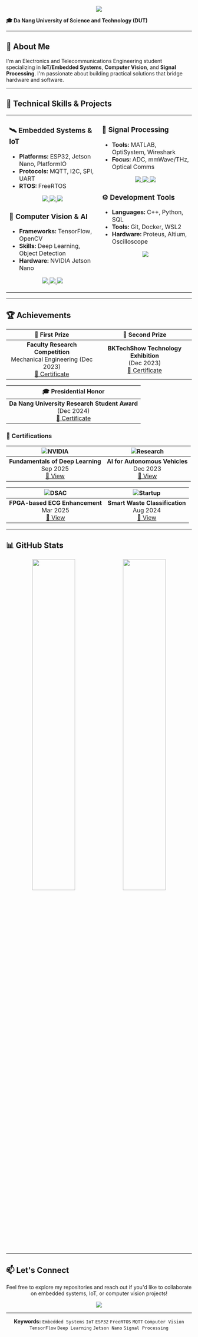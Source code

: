 <p align="center">
  <img src="https://readme-typing-svg.herokuapp.com/?font=Righteous&size=35&center=true&vCenter=true&width=600&height=70&duration=4000&lines=Hi+There!+👋;I'm+Ba+Thanh;Electronics+Engineering" />

  <b>🎓 Da Nang University of Science and Technology (DUT)</b>
</p>

---

## 🎯 About Me

I'm an Electronics and Telecommunications Engineering student specializing in **IoT/Embedded Systems**, **Computer Vision**, and **Signal Processing**. I'm passionate about building practical solutions that bridge hardware and software.

---

## 💼 Technical Skills & Projects

<table>
  <tr>
    <td valign="top" width="50%">
      
### 🛰️ Embedded Systems & IoT
- **Platforms:** ESP32, Jetson Nano, PlatformIO
- **Protocols:** MQTT, I2C, SPI, UART
- **RTOS:** FreeRTOS

<p align="center">
  <a href="https://github.com/bathanh0309/FreeAqua-RTOS">
    <img src="https://img.shields.io/badge/FreeAqua--RTOS-00C7B7?style=for-the-badge&logo=hackaday&logoColor=white"/>
  </a>
  <a href="https://github.com/bathanh0309/PBL3_Smart_Parking">
    <img src="https://img.shields.io/badge/Smart_Parking-4285F4?style=for-the-badge&logo=googlemaps&logoColor=white"/>
  </a>
  <a href="https://github.com/bathanh0309/IoT-HomeHub">
    <img src="https://img.shields.io/badge/HomeHub-FF6F00?style=for-the-badge&logo=homeassistant&logoColor=white"/>
  </a>
</p>

### 🧠 Computer Vision & AI
- **Frameworks:** TensorFlow, OpenCV
- **Skills:** Deep Learning, Object Detection
- **Hardware:** NVIDIA Jetson Nano

<p align="center">
  <a href="https://github.com/bathanh0309/DeepLearning">
    <img src="https://img.shields.io/badge/DeepLearning-FF6F00?style=for-the-badge&logo=tensorflow&logoColor=white"/>
  </a>
  <a href="https://github.com/bathanh0309/RRTNavNano">
    <img src="https://img.shields.io/badge/RRTNavNano-76B900?style=for-the-badge&logo=nvidia&logoColor=white"/>
  </a>
  <a href="https://github.com/bathanh0309/MachineLearning">
    <img src="https://img.shields.io/badge/MachineLearning-0078D7?style=for-the-badge&logo=scikit-learn&logoColor=white"/>
  </a>
</p>

</td>
<td valign="top" width="50%">

### 📡 Signal Processing
- **Tools:** MATLAB, OptiSystem, Wireshark
- **Focus:** ADC, mmWave/THz, Optical Comms

<p align="center">
  <a href="https://github.com/bathanh0309/SimuADC">
    <img src="https://img.shields.io/badge/SimuADC-FF8C00?style=for-the-badge&logo=mathworks&logoColor=white"/>
  </a>
  <a href="https://github.com/bathanh0309/mmWave-THz">
    <img src="https://img.shields.io/badge/mmWave--THz-6A1B9A?style=for-the-badge&logo=signal&logoColor=white"/>
  </a>
  <a href="https://github.com/bathanh0309/Optisystem">
    <img src="https://img.shields.io/badge/Optisystem-005BAC?style=for-the-badge&logo=photon&logoColor=white"/>
  </a>
</p>

### ⚙️ Development Tools
- **Languages:** C++, Python, SQL
- **Tools:** Git, Docker, WSL2
- **Hardware:** Proteus, Altium, Oscilloscope

<p align="center">
  <a href="https://github.com/bathanh0309/Amplifier-OTL">
    <img src="https://img.shields.io/badge/Amplifier--OTL-1E5083?style=for-the-badge&logo=circuitverse&logoColor=white"/>
  </a>
</p>

</td>
  </tr>
</table>

---

## 🏆 Achievements

| 🥇 First Prize | 🥈 Second Prize |
|:---:|:---:|
| **Faculty Research Competition**<br>Mechanical Engineering (Dec 2023)<br>[📜 Certificate](https://drive.google.com/file/d/1iI_mmLu6SrupykpjnciBaJUs4rW604Rp/view) | **BKTechShow Technology Exhibition**<br>(Dec 2023)<br>[📜 Certificate](https://drive.google.com/file/d/1Nn8-F5u36uuBbKG1-ddfdwV_-vlJIkSc/view) |

| 🎓 Presidential Honor |
|:---:|
| **Da Nang University Research Student Award**<br>(Dec 2024)<br>[📜 Certificate](https://drive.google.com/file/d/1tr2x93TwjTtUAfHl8ggOcIgXE5LCZisv/view) |

### 📜 Certifications

| ![NVIDIA](https://img.shields.io/badge/NVIDIA-76B900?style=for-the-badge&logo=nvidia&logoColor=white) | ![Research](https://img.shields.io/badge/Research-0A84FF?style=for-the-badge&logo=academia&logoColor=white) |
|:---:|:---:|
| **Fundamentals of Deep Learning**<br>Sep 2025<br>[🪪 View](https://drive.google.com/file/d/1IS7MKVRLEAUrxG3UAmzJelLf3vWU4Bb1/view) | **AI for Autonomous Vehicles**<br>Dec 2023<br>[🪪 View](https://drive.google.com/file/d/1NluBnhDf06USY6wm1r2R16zXldbwUppn/view) |

| ![DSAC](https://img.shields.io/badge/DSAC-FF6B6B?style=for-the-badge&logo=circuit&logoColor=white) | ![Startup](https://img.shields.io/badge/Startup-4CAF50?style=for-the-badge&logo=rocket&logoColor=white) |
|:---:|:---:|
| **FPGA-based ECG Enhancement**<br>Mar 2025<br>[🪪 View](https://drive.google.com/file/d/1GZvRcehhXUOCUiw5jLp3gS9lZ-kPk8T2/view) | **Smart Waste Classification**<br>Aug 2024<br>[🪪 View](https://drive.google.com/file/d/16xMIXrvLCCrfZcEmQYMUcUV3Awe2gYDk/view) |

---

## 📊 GitHub Stats

<p align="center">
  <img width="48%" src="https://github-readme-stats.vercel.app/api?username=bathanh0309&show_icons=true&theme=tokyonight&hide_border=true" />
  <img width="48%" src="https://github-readme-streak-stats.herokuapp.com/?user=bathanh0309&theme=tokyonight&hide_border=true" />
</p>

---

## 📫 Let's Connect

<p align="center">
  Feel free to explore my repositories and reach out if you'd like to collaborate on embedded systems, IoT, or computer vision projects!
</p>

<p align="center">
  <img src="https://komarev.com/ghpvc/?username=bathanh0309&color=blueviolet&style=flat-square&label=Profile+Views" />
</p>

---

<p align="center">
  <b>Keywords:</b> <code>Embedded Systems</code> <code>IoT</code> <code>ESP32</code> <code>FreeRTOS</code> <code>MQTT</code> <code>Computer Vision</code> <code>TensorFlow</code> <code>Deep Learning</code> <code>Jetson Nano</code> <code>Signal Processing</code>
</p>
